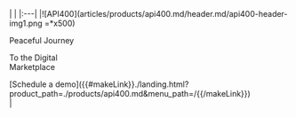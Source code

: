 <!-- |   |
|:------|
| ![API400](articles/products/api400.md/header.md/api400-header-img1.png =*x500) <div class="api400-text-container"><p class="blue-text header">Peaceful Journey</p>  <p class="white-text header"> To the Digital Marketplace</p>  [Schedule a demo](http://localhost:8080/apps/tekmonks/index.html?.=aHR0cDovL2xvY2FsaG9zdDo4MDgwL2FwcHMvdGVrbW9ua3MvbGFuZGluZy5odG1sP3Byb2R1Y3RfcGF0aD0uL3Byb2R1Y3RzL2FwaTQwMC5tZCZtZW51X3BhdGg9Lm1lbnVzL2Vu) </div> | -->

<div class="api400-section2" markdown="1">
<div class="api400-section2-content" markdown="1">
|   |
|:---|
|![API400](articles/products/api400.md/header.md/api400-header-img1.png =*x500) <div class="api400-text-container"><p class="blue-text header">Peaceful Journey</p>  <p class="white-text header"> To the Digital <br> Marketplace</p>  [Schedule a demo]({{#makeLink}}./landing.html?product_path=./products/api400.md&menu_path=/{{/makeLink}}) </div>|
</div>
</div>

